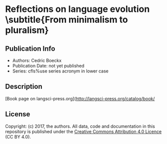 # Reflections on language evolution \subtitle{From minimalism to pluralism}
## Publication Info
- Authors: Cedric Boeckx
- Publication Date: not yet published
- Series: cfls%use series acronym in lower case
## Description
[Book page on langsci-press.org](http://langsci-press.org/catalog/book/
## License
Copyright: (c) 2017, the authors.
All data, code and documentation in this repository is published under the [Creative Commons Attribution 4.0 Licence](http://creativecommons.org/licenses/by/4.0/) (CC BY 4.0).
